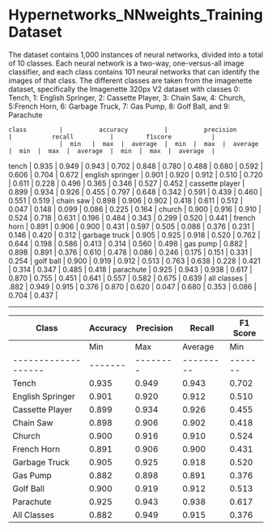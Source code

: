 # Hypernetworks_NNweights_TrainingDataset
The dataset contains 1,000 instances of neural networks, divided into a total
of 10 classes. Each neural network is a two-way, one-versus-all image classifier,
and each class contains 101 neural networks that can identify the images of that
class. The different classes are taken from the imagenette dataset, specifically
the Imagenette 320px V2 dataset with classes 0: Tench, 1: English Springer, 2:
Cassette Player, 3: Chain Saw, 4: Church, 5:French Horn, 6: Garbage Truck,
7: Gas Pump, 8: Golf Ball, and 9: Parachute

    class         |          accuracy          |          precision        |           recall          |         f1score           |
                  |  min   |  max  |  average  |  min  |  max  |  average  |  min  |  max  |  average  |  min  |  max  |  average  |
tench             | 0.935  | 0.949 |   0.943   | 0.702 | 0.848 |   0.780   | 0.488 | 0.680 |   0.592   | 0.606 | 0.704 |   0.672   |
english springer  | 0.901  | 0.920 |   0.912   | 0.510 | 0.720 |   0.611   | 0.228 | 0.496 |   0.365   | 0.346 | 0.527 |   0.452   |
cassette player   | 0.899  | 0.934 |   0.926   | 0.455 | 0.797 |   0.648   | 0.342 | 0.591 |   0.439   | 0.460 | 0.551 |   0.519   |
chain saw         | 0.898  | 0.906 |   0.902   | 0.418 | 0.611 |   0.512   | 0.047 | 0.148 |   0.099   | 0.086 | 0.225 |   0.164   |
church            | 0.900  | 0.916 |   0.910   | 0.524 | 0.718 |   0.631   | 0.196 | 0.484 |   0.343   | 0.299 | 0.520 |   0.441   |
french horn       | 0.891  | 0.906 |   0.900   | 0.431 | 0.597 |   0.505   | 0.086 | 0.376 |   0.231   | 0.146 | 0.420 |   0.312   |
garbage truck     | 0.905  | 0.925 |   0.918   | 0.520 | 0.762 |   0.644   | 0.198 | 0.586 |   0.413   | 0.314 | 0.560 |   0.498   |
gas pump          | 0.882  | 0.898 |   0.891   | 0.376 | 0.610 |   0.478   | 0.086 | 0.246 |   0.175   | 0.151 | 0.331 |   0.254   |
golf ball         | 0.900  | 0.919 |   0.912   | 0.513 | 0.763 |   0.638   | 0.228 | 0.421 |   0.314   | 0.347 | 0.485 |   0.418   |
parachute         | 0.925  | 0.943 |   0.938   | 0.617 | 0.870 |   0.755   | 0.451 | 0.641 |   0.557   | 0.582 | 0.675 |   0.639   |
all classes       | .882   | 0.949 |   0.915   | 0.376 | 0.870 |   0.620   | 0.047 | 0.680 |   0.353   | 0.086 | 0.704 |   0.437   |
________________________________________________________________________________________________________________________________________

| Class             |     Accuracy     |              Precision              |              Recall              |            F1 Score            |
|-------------------|------------------|------------------------------------|----------------------------------|---------------------------------|
|                   |  Min  |  Max   | Average |  Min  |  Max  | Average |  Min  |  Max  | Average |  Min  |  Max  | Average |
|-------------------|-------|--------|---------|-------|-------|---------|-------|-------|---------|-------|-------|---------|
| Tench             | 0.935 | 0.949  | 0.943   | 0.702 | 0.848 | 0.780   | 0.488 | 0.680 | 0.592   | 0.606 | 0.704 | 0.672   |
| English Springer   | 0.901 | 0.920  | 0.912   | 0.510 | 0.720 | 0.611   | 0.228 | 0.496 | 0.365   | 0.346 | 0.527 | 0.452   |
| Cassette Player    | 0.899 | 0.934  | 0.926   | 0.455 | 0.797 | 0.648   | 0.342 | 0.591 | 0.439   | 0.460 | 0.551 | 0.519   |
| Chain Saw          | 0.898 | 0.906  | 0.902   | 0.418 | 0.611 | 0.512   | 0.047 | 0.148 | 0.099   | 0.086 | 0.225 | 0.164   |
| Church             | 0.900 | 0.916  | 0.910   | 0.524 | 0.718 | 0.631   | 0.196 | 0.484 | 0.343   | 0.299 | 0.520 | 0.441   |
| French Horn        | 0.891 | 0.906  | 0.900   | 0.431 | 0.597 | 0.505   | 0.086 | 0.376 | 0.231   | 0.146 | 0.420 | 0.312   |
| Garbage Truck      | 0.905 | 0.925  | 0.918   | 0.520 | 0.762 | 0.644   | 0.198 | 0.586 | 0.413   | 0.314 | 0.560 | 0.498   |
| Gas Pump           | 0.882 | 0.898  | 0.891   | 0.376 | 0.610 | 0.478   | 0.086 | 0.246 | 0.175   | 0.151 | 0.331 | 0.254   |
| Golf Ball          | 0.900 | 0.919  | 0.912   | 0.513 | 0.763 | 0.638   | 0.228 | 0.421 | 0.314   | 0.347 | 0.485 | 0.418   |
| Parachute          | 0.925 | 0.943  | 0.938   | 0.617 | 0.870 | 0.755   | 0.451 | 0.641 | 0.557   | 0.582 | 0.675 | 0.639   |
| All Classes        | 0.882 | 0.949  | 0.915   | 0.376 | 0.870 | 0.620   | 0.047 | 0.680 | 0.353   | 0.086 | 0.704 | 0.437   |
